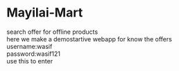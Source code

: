 # Mayilai-Mart<br>
search offer for offline products<br>
here we make a demostartive webapp for know the offers<br>
username:wasif<br>
password:wasif121<br>
use this to enter 
